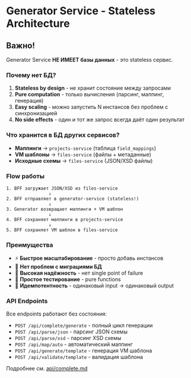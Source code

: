 # Generator Service - Stateless Architecture

## Важно!

Generator Service **НЕ ИМЕЕТ базы данных** - это stateless сервис.

### Почему нет БД?

1. **Stateless by design** - не хранит состояние между запросами
2. **Pure computation** - только вычисления (парсинг, маппинг, генерация)
3. **Easy scaling** - можно запустить N инстансов без проблем с синхронизацией
4. **No side effects** - один и тот же запрос всегда даёт один результат

### Что хранится в БД других сервисов?

- **Маппинги** → `projects-service` (таблица `field_mappings`)
- **VM шаблоны** → `files-service` (файлы + метаданные)
- **Исходные схемы** → `files-service` (JSON/XSD файлы)

### Flow работы

```
1. BFF загружает JSON/XSD из files-service
                ↓
2. BFF отправляет в generator-service (stateless!)
                ↓
3. Generator возвращает маппинги + VM шаблон
                ↓
4. BFF сохраняет маппинги в projects-service
                ↓
5. BFF сохраняет VM шаблон в files-service
```

### Преимущества

- ⚡ **Быстрое масштабирование** - просто добавь инстансов
- 🔄 **Нет проблем с миграциями БД**
- 💪 **Высокая надёжность** - нет single point of failure
- 🎯 **Простое тестирование** - pure functions
- 🚀 **Идемпотентность** - одинаковый input → одинаковый output

### API Endpoints

Все endpoints работают без состояния:

- `POST /api/complete/generate` - полный цикл генерации
- `POST /api/parse/json` - парсинг JSON схемы
- `POST /api/parse/xsd` - парсинг XSD схемы
- `POST /api/map/auto` - автоматический маппинг
- `POST /api/generate/template` - генерация VM шаблона
- `POST /api/validate/template` - валидация шаблона

Подробнее см. [api/complete.md](./api/complete.md)

